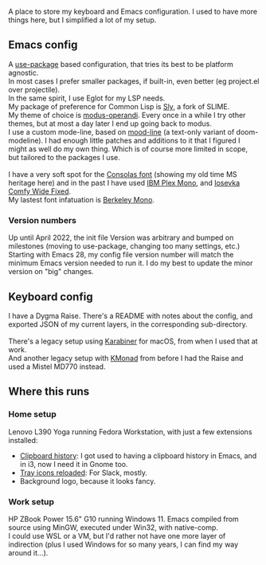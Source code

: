 A place to store my keyboard and Emacs configuration. I used to have more things here, but I simplified a lot of my setup.

## Emacs config

A [use-package](https://www.gnu.org/software/emacs/manual/html_mono/use-package.html) based configuration, that tries its best to be platform agnostic.  
In most cases I prefer smaller packages, if built-in, even better (eg project.el over projectile).  
In the same spirit, I use Eglot for my LSP needs.  
My package of preference for Common Lisp is [Sly](https://github.com/joaotavora/sly), a fork of SLIME.  
My theme of choice is [modus-operandi](https://gitlab.com/protesilaos/modus-themes). Every once in a while I try other themes, but at most a day later I end up going back to modus.  
I use a custom mode-line, based on [mood-line](https://gitlab.com/jessieh/mood-line) (a text-only variant of doom-modeline). I had enough little patches and additions to it that I figured I might as well do my own thing. Which is of course more limited in scope, but tailored to the packages I use.  
&nbsp;  
I have a very soft spot for the [Consolas font](https://learn.microsoft.com/en-us/typography/font-list/consolas) (showing my old time MS heritage here) and in the past I have used [IBM Plex Mono](https://www.ibm.com/plex/), and [Iosevka Comfy Wide Fixed](https://git.sr.ht/~protesilaos/iosevka-comfy).  
My lastest font infatuation is [Berkeley Mono](https://berkeleygraphics.com/typefaces/berkeley-mono/).  

### Version numbers

Up until April 2022, the init file Version was arbitrary and bumped on milestones (moving to use-package, changing too many settings, etc.)  
Starting with Emacs 28, my config file version number will match the minimum Emacs version needed to run it. I do my best to update the minor version on "big" changes.  

## Keyboard config

I have a Dygma Raise. There's a README with notes about the config, and exported JSON of my current layers, in the corresponding sub-directory.  
&nbsp;  
There's a legacy setup using [Karabiner](https://karabiner-elements.pqrs.org/) for macOS, from when I used that at work.  
And another legacy setup with [KMonad](https://github.com/kmonad/kmonad) from before I had the Raise and used a Mistel MD770 instead.

## Where this runs

### Home setup

Lenovo L390 Yoga running Fedora Workstation, with just a few extensions installed:

* [Clipboard history](https://extensions.gnome.org//extension/4839/clipboard-history/): I got used to having a clipboard history in Emacs, and in i3, now I need it in Gnome too.  
* [Tray icons reloaded](https://extensions.gnome.org//extension/2890/tray-icons-reloaded/): For Slack, mostly.  
* Background logo, because it looks fancy.  

### Work setup

HP ZBook Power 15.6" G10 running Windows 11. Emacs compiled from source using MinGW, executed under Win32, with native-comp.  
I could use WSL or a VM, but I'd rather not have one more layer of indirection (plus I used Windows for so many years, I can find my way around it...).  



